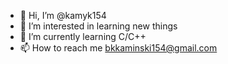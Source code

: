 - 👋 Hi, I’m @kamyk154
- 👀 I’m interested in learning new things
- 🌱 I’m currently learning C/C++
- 📫 How to reach me bkkaminski154@gmail.com
